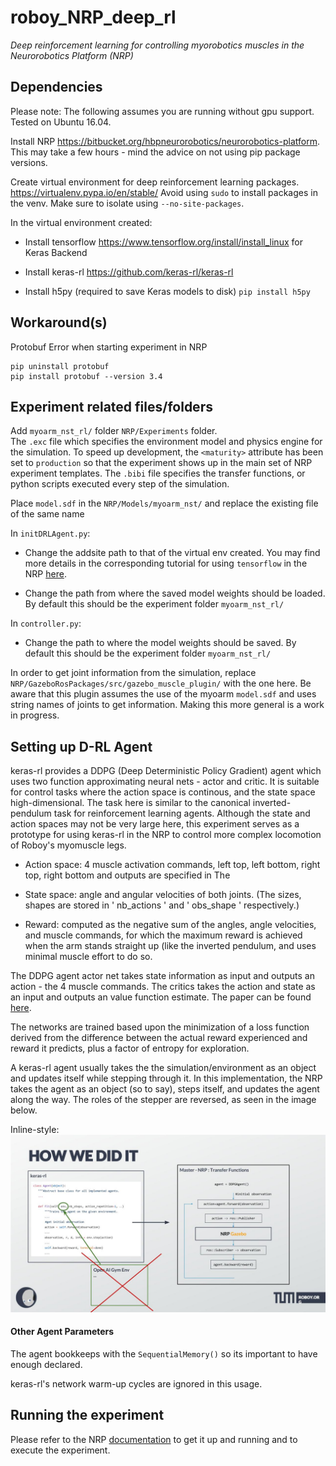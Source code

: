 # roboy_NRP_deep_rl
_Deep reinforcement learning for controlling myorobotics muscles in the Neurorobotics Platform (NRP)_


## Dependencies

Please note: The following assumes you are running without gpu support. 
Tested on Ubuntu 16.04.

Install NRP https://bitbucket.org/hbpneurorobotics/neurorobotics-platform.
This may take a few hours - mind the advice on not using pip package versions.

Create virtual environment for deep reinforcement learning packages. https://virtualenv.pypa.io/en/stable/ 
Avoid using `sudo` to install packages in the venv.
Make sure to isolate using `--no-site-packages`.

In the virtual environment created:
  * Install tensorflow https://www.tensorflow.org/install/install_linux for Keras Backend

  * Install keras-rl https://github.com/keras-rl/keras-rl

  * Install h5py (required to save Keras models to disk) 
  `pip install h5py`

## Workaround(s) 

Protobuf Error when starting experiment in NRP

```
pip uninstall protobuf 
pip install protobuf --version 3.4
```

## Experiment related files/folders

Add `myoarm_nst_rl/` folder `NRP/Experiments` folder.  
The `.exc` file which specifies the environment model and physics engine for the simulation.  To speed up development, the `<maturity>` attribute has been set to `production` so that the experiment shows up in the main set of NRP experiment templates.
The `.bibi` file specifies the transfer functions, or python scripts executed every step of the simulation.

Place `model.sdf` in the `NRP/Models/myoarm_nst/` and replace the existing file of the same name

In `initDRLAgent.py`:
  * Change the addsite path to that of the virtual env created. You may find more details in the corresponding tutorial for using `tensorflow` in the NRP [here](https://developer.humanbrainproject.eu/docs/projects/HBP%20Neurorobotics%20Platform/1.2/nrp/tutorials/tensorflow/tutorial.html#installing-tensorflow-for-use-in-the-nrp).
  
  * Change the path from where the saved model weights should be loaded. By default this should be the experiment folder `myoarm_nst_rl/`

In `controller.py`:
  * Change the path to where the model weights should be saved.  By default this should be the experiment folder `myoarm_nst_rl/`

In order to get joint information from the simulation, replace `NRP/GazeboRosPackages/src/gazebo_muscle_plugin/` with the one here. Be aware that this plugin assumes the use of the myoarm `model.sdf` and uses string names of joints to get information. Making this more general is a work in progress.


## Setting up D-RL Agent
 
keras-rl provides a DDPG (Deep Deterministic Policy Gradient) agent which uses two function approximating neural nets - actor and critic.  It is suitable for control tasks where the action space is continous, and the state space high-dimensional. The task here is similar to the canonical inverted-pendulum task for reinforcement learning agents. Although the state and action spaces may not be very large here, this experiment serves as a prototype for using keras-rl in the NRP to control more complex locomotion of Roboy's myomuscle legs.   

* Action space: 4 muscle activation commands, left top, left bottom, right top, right bottom and outputs are specified in The

* State space: angle and angular velocities of both joints.
(The sizes, shapes are stored in ' nb_actions ' and ' obs_shape ' respectively.) 

* Reward: computed as the negative sum of the angles, angle velocities, and muscle commands, for which the maximum reward is achieved when the arm stands straight up (like the inverted pendulum, and uses minimal muscle effort to do so.  

The DDPG agent actor net takes state information as input and outputs an action - the 4 muscle commands. The critics takes the action and state as an input and outputs an value function estimate.  The paper can be found [here](https://arxiv.org/abs/1509.02971).

The networks are trained based upon the minimization of a loss function derived from the difference between the actual reward experienced and reward it predicts, plus a factor of entropy for exploration.

A keras-rl agent usually takes the the simulation/environment as an object and updates itself while stepping through it.  In this implementation, the NRP takes the agent as an object (so to say), steps itself, and updates the agent along the way.  The roles of the stepper are reversed, as seen in the image below.  

Inline-style:
![alt text](https://github.com/Roboy/roboy_NRP_deep_rl/blob/master/VR-DeepRLinNRP.jpg)


#### Other Agent Parameters
The agent bookkeeps with the `SequentialMemory()` so its important to have enough declared.  

keras-rl's network warm-up cycles are ignored in this usage.


## Running the experiment 
Please refer to the NRP [documentation](https://bitbucket.org/hbpneurorobotics/neurorobotics-platform) to get it up and running and to execute the experiment.  
